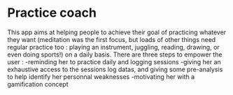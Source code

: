 # Practice coach
This app aims at helping people to achieve their goal of practicing whatever they want (meditation was the first focus, but loads of other things need regular practice too : playing an instrument, juggling, reading, drawing, or even doing sports!) on a daily basis.
There are three steps to empower the user :
  -reminding her to practice daily and logging sessions
  -giving her an exhaustive access to the sessions log datas, and giving some pre-analysis to help identify her personnal weaknesses
  -motivating her with a gamification concept
